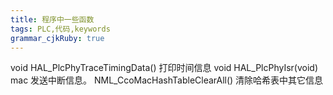 ```yaml
---
title: 程序中一些函数 
tags: PLC,代码,keywords
grammar_cjkRuby: true
---
```

void HAL_PlcPhyTraceTimingData() 打印时间信息
void HAL_PlcPhyIsr(void) mac 发送中断信息。
NML_CcoMacHashTableClearAll() 清除哈希表中其它信息